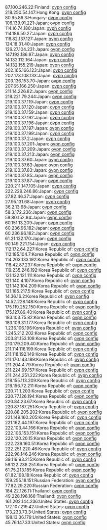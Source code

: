 87.100.246.22:Finland: [ovpn config](vpn/87_100_246_22.ovpn)  
218.250.54.147:Hong Kong: [ovpn config](vpn/218_250_54_147.ovpn)  
80.95.86.3:Hungary: [ovpn config](vpn/80_95_86_3.ovpn)  
106.139.91.221:Japan: [ovpn config](vpn/106_139_91_221.ovpn)  
114.16.74.180:Japan: [ovpn config](vpn/114_16_74_180.ovpn)  
114.186.50.27:Japan: [ovpn config](vpn/114_186_50_27.ovpn)  
116.82.137.127:Japan: [ovpn config](vpn/116_82_137_127.ovpn)  
124.18.31.40:Japan: [ovpn config](vpn/124_18_31_40.ovpn)  
126.27.104.231:Japan: [ovpn config](vpn/126_27_104_231.ovpn)  
147.192.186.97:Japan: [ovpn config](vpn/147_192_186_97.ovpn)  
14.132.112.164:Japan: [ovpn config](vpn/14_132_112_164.ovpn)  
14.132.155.219:Japan: [ovpn config](vpn/14_132_155_219.ovpn)  
202.165.166.123:Japan: [ovpn config](vpn/202_165_166_123.ovpn)  
202.173.108.133:Japan: [ovpn config](vpn/202_173_108_133.ovpn)  
203.136.153.70:Japan: [ovpn config](vpn/203_136_153_70.ovpn)  
207.65.166.250:Japan: [ovpn config](vpn/207_65_166_250.ovpn)  
211.14.226.82:Japan: [ovpn config](vpn/211_14_226_82.ovpn)  
218.221.79.244:Japan: [ovpn config](vpn/218_221_79_244.ovpn)  
219.100.37.119:Japan: [ovpn config](vpn/219_100_37_119.ovpn)  
219.100.37.120:Japan: [ovpn config](vpn/219_100_37_120.ovpn)  
219.100.37.159:Japan: [ovpn config](vpn/219_100_37_159.ovpn)  
219.100.37.192:Japan: [ovpn config](vpn/219_100_37_192.ovpn)  
219.100.37.196:Japan: [ovpn config](vpn/219_100_37_196.ovpn)  
219.100.37.197:Japan: [ovpn config](vpn/219_100_37_197.ovpn)  
219.100.37.199:Japan: [ovpn config](vpn/219_100_37_199.ovpn)  
219.100.37.2:Japan: [ovpn config](vpn/219_100_37_2.ovpn)  
219.100.37.201:Japan: [ovpn config](vpn/219_100_37_201.ovpn)  
219.100.37.209:Japan: [ovpn config](vpn/219_100_37_209.ovpn)  
219.100.37.213:Japan: [ovpn config](vpn/219_100_37_213.ovpn)  
219.100.37.60:Japan: [ovpn config](vpn/219_100_37_60.ovpn)  
219.100.37.63:Japan: [ovpn config](vpn/219_100_37_63.ovpn)  
219.100.37.83:Japan: [ovpn config](vpn/219_100_37_83.ovpn)  
219.100.37.85:Japan: [ovpn config](vpn/219_100_37_85.ovpn)  
219.100.37.87:Japan: [ovpn config](vpn/219_100_37_87.ovpn)  
220.211.147.105:Japan: [ovpn config](vpn/220_211_147_105.ovpn)  
222.229.246.86:Japan: [ovpn config](vpn/222_229_246_86.ovpn)  
27.82.46.37:Japan: [ovpn config](vpn/27_82_46_37.ovpn)  
27.95.131.68:Japan: [ovpn config](vpn/27_95_131_68.ovpn)  
36.2.13.68:Japan: [ovpn config](vpn/36_2_13_68.ovpn)  
58.3.172.236:Japan: [ovpn config](vpn/58_3_172_236.ovpn)  
58.80.152.84:Japan: [ovpn config](vpn/58_80_152_84.ovpn)  
60.151.13.209:Japan: [ovpn config](vpn/60_151_13_209.ovpn)  
60.236.96.182:Japan: [ovpn config](vpn/60_236_96_182.ovpn)  
60.236.96.182:Japan: [ovpn config](vpn/60_236_96_182.ovpn)  
61.21.132.170:Japan: [ovpn config](vpn/61_21_132_170.ovpn)  
90.149.221.154:Japan: [ovpn config](vpn/90_149_221_154.ovpn)  
112.172.64.227:Korea Republic of: [ovpn config](vpn/112_172_64_227.ovpn)  
112.185.104.7:Korea Republic of: [ovpn config](vpn/112_185_104_7.ovpn)  
114.203.133.192:Korea Republic of: [ovpn config](vpn/114_203_133_192.ovpn)  
118.42.87.237:Korea Republic of: [ovpn config](vpn/118_42_87_237.ovpn)  
119.235.246.192:Korea Republic of: [ovpn config](vpn/119_235_246_192.ovpn)  
121.132.121.111:Korea Republic of: [ovpn config](vpn/121_132_121_111.ovpn)  
121.140.4.107:Korea Republic of: [ovpn config](vpn/121_140_4_107.ovpn)  
121.142.104.209:Korea Republic of: [ovpn config](vpn/121_142_104_209.ovpn)  
121.185.217.5:Korea Republic of: [ovpn config](vpn/121_185_217_5.ovpn)  
14.36.16.2:Korea Republic of: [ovpn config](vpn/14_36_16_2.ovpn)  
14.52.228.148:Korea Republic of: [ovpn config](vpn/14_52_228_148.ovpn)  
175.119.252.150:Korea Republic of: [ovpn config](vpn/175_119_252_150.ovpn)  
175.127.89.40:Korea Republic of: [ovpn config](vpn/175_127_89_40.ovpn)  
183.103.75.82:Korea Republic of: [ovpn config](vpn/183_103_75_82.ovpn)  
183.109.31.177:Korea Republic of: [ovpn config](vpn/183_109_31_177.ovpn)  
1.236.106.196:Korea Republic of: [ovpn config](vpn/1_236_106_196.ovpn)  
1.245.212.202:Korea Republic of: [ovpn config](vpn/1_245_212_202.ovpn)  
203.81.153.109:Korea Republic of: [ovpn config](vpn/203_81_153_109.ovpn)  
210.179.209.40:Korea Republic of: [ovpn config](vpn/210_179_209_40.ovpn)  
211.114.116.199:Korea Republic of: [ovpn config](vpn/211_114_116_199.ovpn)  
211.118.192.149:Korea Republic of: [ovpn config](vpn/211_118_192_149.ovpn)  
211.170.143.189:Korea Republic of: [ovpn config](vpn/211_170_143_189.ovpn)  
211.204.4.79:Korea Republic of: [ovpn config](vpn/211_204_4_79.ovpn)  
211.224.69.157:Korea Republic of: [ovpn config](vpn/211_224_69_157.ovpn)  
211.244.251.222:Korea Republic of: [ovpn config](vpn/211_244_251_222.ovpn)  
218.155.113.209:Korea Republic of: [ovpn config](vpn/218_155_113_209.ovpn)  
218.156.72.211:Korea Republic of: [ovpn config](vpn/218_156_72_211.ovpn)  
220.71.1.203:Korea Republic of: [ovpn config](vpn/220_71_1_203.ovpn)  
220.77.126.194:Korea Republic of: [ovpn config](vpn/220_77_126_194.ovpn)  
220.84.23.67:Korea Republic of: [ovpn config](vpn/220_84_23_67.ovpn)  
220.87.187.251:Korea Republic of: [ovpn config](vpn/220_87_187_251.ovpn)  
220.88.205.202:Korea Republic of: [ovpn config](vpn/220_88_205_202.ovpn)  
221.149.160.205:Korea Republic of: [ovpn config](vpn/221_149_160_205.ovpn)  
221.162.44.197:Korea Republic of: [ovpn config](vpn/221_162_44_197.ovpn)  
222.103.44.166:Korea Republic of: [ovpn config](vpn/222_103_44_166.ovpn)  
222.106.153.151:Korea Republic of: [ovpn config](vpn/222_106_153_151.ovpn)  
222.120.20.15:Korea Republic of: [ovpn config](vpn/222_120_20_15.ovpn)  
222.239.160.51:Korea Republic of: [ovpn config](vpn/222_239_160_51.ovpn)  
222.251.220.46:Korea Republic of: [ovpn config](vpn/222_251_220_46.ovpn)  
222.98.146.246:Korea Republic of: [ovpn config](vpn/222_98_146_246.ovpn)  
39.119.93.215:Korea Republic of: [ovpn config](vpn/39_119_93_215.ovpn)  
58.122.238.251:Korea Republic of: [ovpn config](vpn/58_122_238_251.ovpn)  
61.75.213.185:Korea Republic of: [ovpn config](vpn/61_75_213_185.ovpn)  
61.82.168.18:Korea Republic of: [ovpn config](vpn/61_82_168_18.ovpn)  
159.255.18.151:Russian Federation: [ovpn config](vpn/159_255_18_151.ovpn)  
77.82.29.220:Russian Federation: [ovpn config](vpn/77_82_29_220.ovpn)  
184.22.126.11:Thailand: [ovpn config](vpn/184_22_126_11.ovpn)  
49.228.196.166:Thailand: [ovpn config](vpn/49_228_196_166.ovpn)  
161.202.144.236:United States: [ovpn config](vpn/161_202_144_236.ovpn)  
172.107.219.42:United States: [ovpn config](vpn/172_107_219_42.ovpn)  
173.233.73.3:United States: [ovpn config](vpn/173_233_73_3.ovpn)  
198.13.36.179:United States: [ovpn config](vpn/198_13_36_179.ovpn)  
45.76.147.33:United States: [ovpn config](vpn/45_76_147_33.ovpn)  
